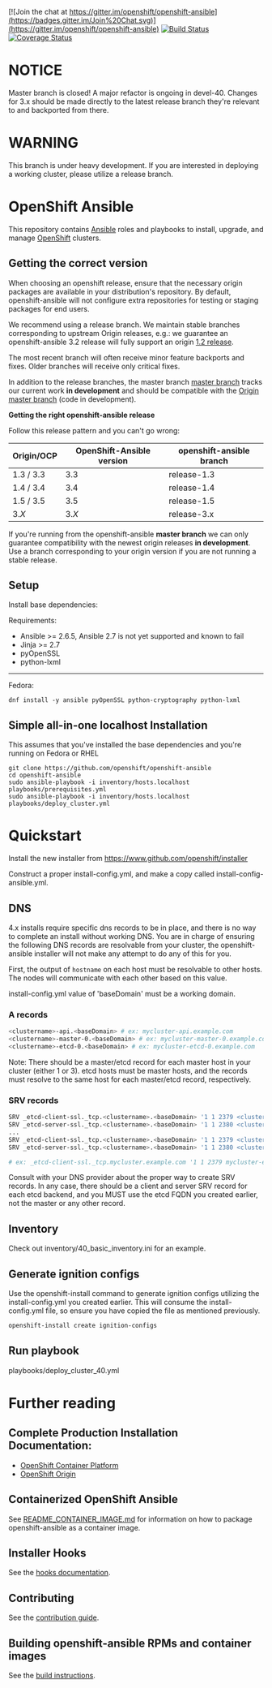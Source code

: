 [![Join the chat at https://gitter.im/openshift/openshift-ansible](https://badges.gitter.im/Join%20Chat.svg)](https://gitter.im/openshift/openshift-ansible)
[![Build Status](https://travis-ci.org/openshift/openshift-ansible.svg?branch=master)](https://travis-ci.org/openshift/openshift-ansible)
[![Coverage Status](https://coveralls.io/repos/github/openshift/openshift-ansible/badge.svg?branch=master)](https://coveralls.io/github/openshift/openshift-ansible?branch=master)

NOTICE
======

Master branch is closed! A major refactor is ongoing in devel-40.
Changes for 3.x should be made directly to the latest release branch they're
relevant to and backported from there.

WARNING
=======

This branch is under heavy development.  If you are interested in deploying a
working cluster, please utilize a release branch.

# OpenShift Ansible

This repository contains [Ansible](https://www.ansible.com/) roles and
playbooks to install, upgrade, and manage
[OpenShift](https://www.openshift.com/) clusters.

## Getting the correct version
When choosing an openshift release, ensure that the necessary origin packages
are available in your distribution's repository.  By default, openshift-ansible
will not configure extra repositories for testing or staging packages for
end users.

We recommend using a release branch. We maintain stable branches
corresponding to upstream Origin releases, e.g.: we guarantee an
openshift-ansible 3.2 release will fully support an origin
[1.2 release](https://github.com/openshift/openshift-ansible/tree/release-1.2).

The most recent branch will often receive minor feature backports and
fixes. Older branches will receive only critical fixes.

In addition to the release branches, the master branch
[master branch](https://github.com/openshift/openshift-ansible/tree/master)
tracks our current work **in development** and should be compatible
with the
[Origin master branch](https://github.com/openshift/origin/tree/master)
(code in development).



**Getting the right openshift-ansible release**

Follow this release pattern and you can't go wrong:

| Origin/OCP    | OpenShift-Ansible version | openshift-ansible branch |
| ------------- | ----------------- |----------------------------------|
| 1.3 / 3.3          | 3.3               | release-1.3 |
| 1.4 / 3.4          | 3.4               | release-1.4 |
| 1.5 / 3.5          | 3.5               | release-1.5 |
| 3.*X*         | 3.*X*             | release-3.x |

If you're running from the openshift-ansible **master branch** we can
only guarantee compatibility with the newest origin releases **in
development**. Use a branch corresponding to your origin version if
you are not running a stable release.


## Setup

Install base dependencies:

Requirements:

- Ansible >= 2.6.5, Ansible 2.7 is not yet supported and known to fail
- Jinja >= 2.7
- pyOpenSSL
- python-lxml

----

Fedora:

```
dnf install -y ansible pyOpenSSL python-cryptography python-lxml
```

## Simple all-in-one localhost Installation
This assumes that you've installed the base dependencies and you're running on
Fedora or RHEL
```
git clone https://github.com/openshift/openshift-ansible
cd openshift-ansible
sudo ansible-playbook -i inventory/hosts.localhost playbooks/prerequisites.yml
sudo ansible-playbook -i inventory/hosts.localhost playbooks/deploy_cluster.yml
```

# Quickstart

Install the new installer from https://www.github.com/openshift/installer

Construct a proper install-config.yml, and make a copy called
install-config-ansible.yml.

## DNS
4.x installs require specific dns records to be in place, and there is no way
to complete an install without working DNS.  You are in charge of ensuring the
following DNS records are resolvable from your cluster, the openshift-ansible
installer will not make any attempt to do any of this for you.

First, the output of ```hostname``` on each host must be resolvable to other hosts.
The nodes will communicate with each other based on this value.

install-config.yml value of 'baseDomain' must be a working domain.

### A records
```sh
<clustername>-api.<baseDomain> # ex: mycluster-api.example.com
<clustername>-master-0.<baseDomain> # ex: mycluster-master-0.example.com
<clustername>-etcd-0.<baseDomain> # ex: mycluster-etcd-0.example.com
```

Note: There should be a master/etcd record for each master host in your cluster
(either 1 or 3).  etcd hosts must be master hosts, and the records must resolve
to the same host for each master/etcd record, respectively.

### SRV records
```sh
SRV _etcd-client-ssl._tcp.<clustername>.<baseDomain> '1 1 2379 <clustername>-etcd-0.<baseDomain>'
SRV _etcd-server-ssl._tcp.<clustername>.<baseDomain> '1 1 2380 <clustername>-etcd-0.<baseDomain>'
...
SRV _etcd-client-ssl._tcp.<clustername>.<baseDomain> '1 1 2379 <clustername>-etcd-<N-1>.<baseDomain>'
SRV _etcd-server-ssl._tcp.<clustername>.<baseDomain> '1 1 2380 <clustername>-etcd-<N-1>.<baseDomain>'

# ex: _etcd-client-ssl._tcp.mycluster.example.com '1 1 2379 mycluster-etcd-0.example.com'
```

Consult with your DNS provider about the proper way to create SRV records.  In
any case, there should be a client and server SRV record for each etcd backend,
and you MUST use the etcd FQDN you created earlier, not the master or any other
record.

## Inventory
Check out inventory/40_basic_inventory.ini for an example.

## Generate ignition configs
Use the openshift-install command to generate ignition configs utilizing the
install-config.yml you created earlier.  This will consume the install-config.yml
file, so ensure you have copied the file as mentioned previously.

```sh
openshift-install create ignition-configs
```

## Run playbook
playbooks/deploy_cluster_40.yml

# Further reading

## Complete Production Installation Documentation:

- [OpenShift Container Platform](https://docs.openshift.com/container-platform/3.11/install/running_install.html)
- [OpenShift Origin](https://docs.okd.io/latest/install/index.html)

## Containerized OpenShift Ansible

See [README_CONTAINER_IMAGE.md](README_CONTAINER_IMAGE.md) for information on how to package openshift-ansible as a container image.

## Installer Hooks

See the [hooks documentation](HOOKS.md).

## Contributing

See the [contribution guide](CONTRIBUTING.md).

## Building openshift-ansible RPMs and container images

See the [build instructions](BUILD.md).
